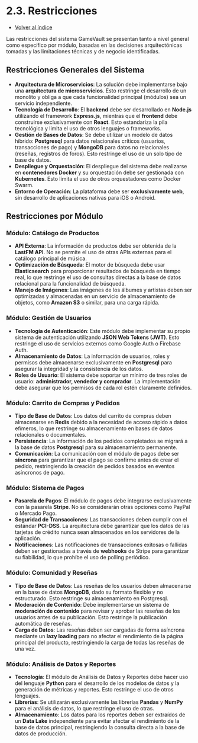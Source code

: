 # 2.3. Restricciones
- [Volver al índice](/2/3.md)

Las restricciones del sistema GameVault se presentan tanto a nivel general como específico por módulo, basadas en las decisiones arquitectónicas tomadas y las limitaciones técnicas y de negocio identificadas.

## Restricciones Generales del Sistema

- **Arquitectura de Microservicios**: La solución debe implementarse bajo una **arquitectura de microservicios**. Esto restringe el desarrollo de un monolito y obliga a que cada funcionalidad principal (módulos) sea un servicio independiente.
- **Tecnología de Desarrollo**: El **backend** debe ser desarrollado en **Node.js** utilizando el framework **Express.js**, mientras que el **frontend** debe construirse exclusivamente con **React**. Esto estandariza la pila tecnológica y limita el uso de otros lenguajes o frameworks.
- **Gestión de Bases de Datos**: Se debe utilizar un modelo de datos híbrido: **Postgresql** para datos relacionales críticos (usuarios, transacciones de pago) y **MongoDB** para datos no relacionales (reseñas, registros de foros). Esto restringe el uso de un solo tipo de base de datos.
- **Despliegue y Orquestación**: El despliegue del sistema debe realizarse en **contenedores Docker** y su orquestación debe ser gestionada con **Kubernetes**. Esto limita el uso de otros orquestadores como Docker Swarm.
- **Entorno de Operación**: La plataforma debe ser **exclusivamente web**, sin desarrollo de aplicaciones nativas para iOS o Android.

## Restricciones por Módulo

### Módulo: Catálogo de Productos

- **API Externa**: La información de productos debe ser obtenida de la **LastFM API**. No se permite el uso de otras APIs externas para el catálogo principal de música.
- **Optimización de Búsqueda**: El motor de búsqueda debe usar **Elasticsearch** para proporcionar resultados de búsqueda en tiempo real, lo que restringe el uso de consultas directas a la base de datos relacional para la funcionalidad de búsqueda.
- **Manejo de Imágenes**: Las imágenes de los álbumes y artistas deben ser optimizadas y almacenadas en un servicio de almacenamiento de objetos, como **Amazon S3** o similar, para una carga rápida.

### Módulo: Gestión de Usuarios

- **Tecnología de Autenticación**: Este módulo debe implementar su propio sistema de autenticación utilizando **JSON Web Tokens (JWT)**. Esto restringe el uso de servicios externos como Google Auth o Firebase Auth.
- **Almacenamiento de Datos**: La información de usuarios, roles y permisos debe almacenarse exclusivamente en **Postgresql** para asegurar la integridad y la consistencia de los datos.
- **Roles de Usuario**: El sistema debe soportar un mínimo de tres roles de usuario: **administrador, vendedor y comprador**. La implementación debe asegurar que los permisos de cada rol estén claramente definidos.

### Módulo: Carrito de Compras y Pedidos

- **Tipo de Base de Datos**: Los datos del carrito de compras deben almacenarse en **Redis** debido a la necesidad de acceso rápido a datos efímeros, lo que restringe su almacenamiento en bases de datos relacionales o documentales.
- **Persistencia**: La información de los pedidos completados se migrará a la base de datos **Postgresql** para su almacenamiento permanente.
- **Comunicación**: La comunicación con el módulo de pagos debe ser **síncrona** para garantizar que el pago se confirme antes de crear el pedido, restringiendo la creación de pedidos basados en eventos asíncronos de pago.


### Módulo: Sistema de Pagos

- **Pasarela de Pagos**: El módulo de pagos debe integrarse exclusivamente con la pasarela **Stripe**. No se considerarán otras opciones como PayPal o Mercado Pago.
- **Seguridad de Transacciones**: Las transacciones deben cumplir con el estándar **PCI-DSS**. La arquitectura debe garantizar que los datos de las tarjetas de crédito nunca sean almacenados en los servidores de la aplicación.
- **Notificaciones**: Las notificaciones de transacciones exitosas o fallidas deben ser gestionadas a través de **webhooks** de Stripe para garantizar su fiabilidad, lo que prohíbe el uso de polling periódico.


### Módulo: Comunidad y Reseñas

- **Tipo de Base de Datos**: Las reseñas de los usuarios deben almacenarse en la base de datos **MongoDB**, dado su formato flexible y no estructurado. Esto restringe su almacenamiento en Postgresql.
- **Moderación de Contenido**: Debe implementarse un sistema de **moderación de contenido** para revisar y aprobar las reseñas de los usuarios antes de su publicación. Esto restringe la publicación automática de reseñas.
- **Carga de Datos**: Las reseñas deben ser cargadas de forma asíncrona mediante un **lazy loading** para no afectar el rendimiento de la página principal del producto, restringiendo la carga de todas las reseñas de una vez.

### Módulo: Análisis de Datos y Reportes

- **Tecnología**: El módulo de Análisis de Datos y Reportes debe hacer uso del lenguaje **Python** para el desarrollo de los modelos de datos y la generación de métricas y reportes. Esto restringe el uso de otros lenguajes.
- **Librerías**: Se utilizarán exclusivamente las librerías **Pandas** y **NumPy** para el análisis de datos, lo que restringe el uso de otras.
- **Almacenamiento**: Los datos para los reportes deben ser extraídos de un **Data Lake** independiente para evitar afectar el rendimiento de la base de datos principal, restringiendo la consulta directa a la base de datos de producción.